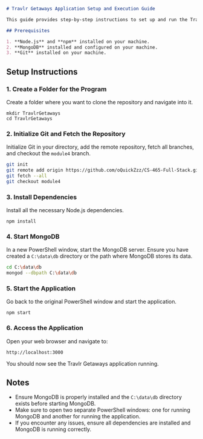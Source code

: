 ```markdown
# Travlr Getaways Application Setup and Execution Guide

This guide provides step-by-step instructions to set up and run the Travlr Getaways application from the `module4` branch of the repository.

## Prerequisites

1. **Node.js** and **npm** installed on your machine.
2. **MongoDB** installed and configured on your machine.
3. **Git** installed on your machine.
```
## Setup Instructions

### 1. Create a Folder for the Program

Create a folder where you want to clone the repository and navigate into it.

```
mkdir TravlrGetaways
cd TravlrGetaways
```

### 2. Initialize Git and Fetch the Repository

Initialize Git in your directory, add the remote repository, fetch all branches, and checkout the `module4` branch.

```sh
git init
git remote add origin https://github.com/oQuickZzz/CS-465-Full-Stack.git
git fetch --all
git checkout module4
```

### 3. Install Dependencies

Install all the necessary Node.js dependencies.

```
npm install
```

### 4. Start MongoDB

In a new PowerShell window, start the MongoDB server. Ensure you have created a `C:\data\db` directory or the path where MongoDB stores its data.

```sh
cd C:\data\db
mongod --dbpath C:\data\db
```

### 5. Start the Application

Go back to the original PowerShell window and start the application.

```
npm start
```

### 6. Access the Application

Open your web browser and navigate to:

```
http://localhost:3000
```

You should now see the Travlr Getaways application running.

## Notes

- Ensure MongoDB is properly installed and the `C:\data\db` directory exists before starting MongoDB.
- Make sure to open two separate PowerShell windows: one for running MongoDB and another for running the application.
- If you encounter any issues, ensure all dependencies are installed and MongoDB is running correctly.

